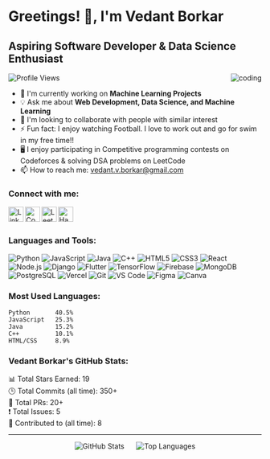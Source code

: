 # Greetings! 👋, I'm Vedant Borkar

## Aspiring Software Developer & Data Science Enthusiast

<div align="right">
  <img src="/api/placeholder/400/400" alt="coding" align="right" />
</div>

![Profile Views](https://komarev.com/ghpvc/?username=Vedant-Borkar&color=blue)

- 🎯 I'm currently working on **Machine Learning Projects**
- 💡 Ask me about **Web Development, Data Science, and Machine Learning**
- 🌟 I'm looking to collaborate with people with similar interest
- ⚡ Fun fact: I enjoy watching Football. I love to work out and go for swim in my free time!!
- 🖥️ I enjoy participating in Competitive programming contests on Codeforces & solving DSA problems on LeetCode
- 📫 How to reach me: [vedant.v.borkar@gmail.com](mailto:vedant.v.borkar@gmail.com)

### Connect with me:
[<img align="left" alt="LinkedIn" width="30px" src="https://raw.githubusercontent.com/rahuldkjain/github-profile-readme-generator/master/src/images/icons/Social/linked-in-alt.svg" />](https://www.linkedin.com/in/vedant-v-borkar)
[<img align="left" alt="CodeForces" width="30px" src="https://raw.githubusercontent.com/rahuldkjain/github-profile-readme-generator/master/src/images/icons/Social/codeforces.svg" />](https://codeforces.com/profile/Vedant_Borkar)
[<img align="left" alt="LeetCode" width="30px" src="https://raw.githubusercontent.com/rahuldkjain/github-profile-readme-generator/master/src/images/icons/Social/leet-code.svg" />](https://leetcode.com/Vedant_Borkar)
[<img align="left" alt="HackerRank" width="30px" src="https://raw.githubusercontent.com/rahuldkjain/github-profile-readme-generator/master/src/images/icons/Social/hackerrank.svg" />](https://www.hackerrank.com/profile/vedant_v_borkar)

<br />
<br />

### Languages and Tools:
![Python](https://img.shields.io/badge/Python-3776AB?style=for-the-badge&logo=python&logoColor=white)
![JavaScript](https://img.shields.io/badge/JavaScript-F7DF1E?style=for-the-badge&logo=javascript&logoColor=black)
![Java](https://img.shields.io/badge/Java-ED8B00?style=for-the-badge&logo=openjdk&logoColor=white)
![C++](https://img.shields.io/badge/C++-00599C?style=for-the-badge&logo=c%2B%2B&logoColor=white)
![HTML5](https://img.shields.io/badge/HTML5-E34F26?style=for-the-badge&logo=html5&logoColor=white)
![CSS3](https://img.shields.io/badge/CSS3-1572B6?style=for-the-badge&logo=css3&logoColor=white)
![React](https://img.shields.io/badge/React-20232A?style=for-the-badge&logo=react&logoColor=61DAFB)
![Node.js](https://img.shields.io/badge/Node.js-43853D?style=for-the-badge&logo=node.js&logoColor=white)
![Django](https://img.shields.io/badge/Django-092E20?style=for-the-badge&logo=django&logoColor=white)
![Flutter](https://img.shields.io/badge/Flutter-02569B?style=for-the-badge&logo=flutter&logoColor=white)
![TensorFlow](https://img.shields.io/badge/TensorFlow-FF6F00?style=for-the-badge&logo=tensorflow&logoColor=white)
![Firebase](https://img.shields.io/badge/Firebase-039BE5?style=for-the-badge&logo=Firebase&logoColor=white)
![MongoDB](https://img.shields.io/badge/MongoDB-4EA94B?style=for-the-badge&logo=mongodb&logoColor=white)
![PostgreSQL](https://img.shields.io/badge/PostgreSQL-316192?style=for-the-badge&logo=postgresql&logoColor=white)
![Vercel](https://img.shields.io/badge/Vercel-000000?style=for-the-badge&logo=vercel&logoColor=white)
![Git](https://img.shields.io/badge/GIT-E44C30?style=for-the-badge&logo=git&logoColor=white)
![VS Code](https://img.shields.io/badge/VS_Code-0078D4?style=for-the-badge&logo=visual%20studio%20code&logoColor=white)
![Figma](https://img.shields.io/badge/Figma-F24E1E?style=for-the-badge&logo=figma&logoColor=white)
![Canva](https://img.shields.io/badge/Canva-%2300C4CC.svg?&style=for-the-badge&logo=Canva&logoColor=white)

### Most Used Languages:
```text
Python       40.5%
JavaScript   25.3%
Java         15.2%
C++          10.1%
HTML/CSS     8.9%
```

### Vedant Borkar's GitHub Stats:
📊 Total Stars Earned: 19  
🕒 Total Commits (all time): 350+  
🔀 Total PRs: 20+  
❗ Total Issues: 5  
🤝 Contributed to (all time): 8

---

<div align="center">

![GitHub Stats](https://github-readme-stats.vercel.app/api?username=Vedant-Borkar&show_icons=true&theme=radical) 
&nbsp;&nbsp;&nbsp;&nbsp; 
![Top Languages](https://github-readme-stats.vercel.app/api/top-langs/?username=Vedant-Borkar&layout=compact&theme=radical)

</div>
